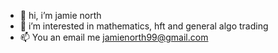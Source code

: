 - 👋 hi, i’m jamie north
- 👀 i’m interested in mathematics, hft and general algo trading
- 📫 You an email me jamienorth99@gmail.com


<!---
JLNorth/JLNorth is a ✨ special ✨ repository because its `README.md` (this file) appears on your GitHub profile.
You can click the Preview link to take a look at your changes.
--->

